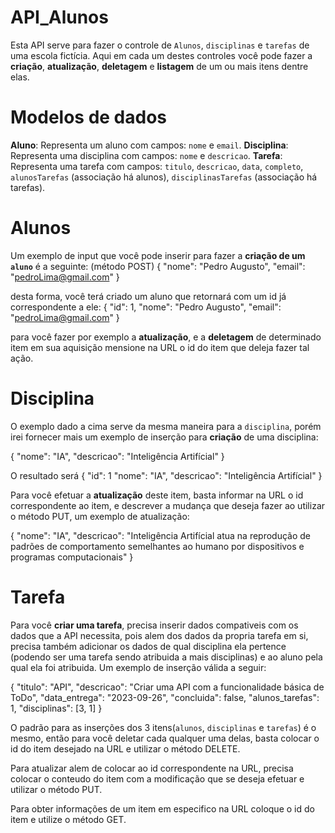 # API_Alunos
Esta API serve para fazer o controle de `Alunos`, `disciplinas` e `tarefas` de uma escola fictícia.
Aqui em cada um destes controles você pode fazer a **criação**, **atualização**, **deletagem** e **listagem** de um ou mais itens dentre elas.

# Modelos de dados
**Aluno**: Representa um aluno com campos: `nome` e `email`.
**Disciplina**: Representa uma disciplina com campos: `nome` e `descricao`.
**Tarefa**: Representa uma tarefa com campos: `titulo`, `descricao`, `data`, `completo`, `alunosTarefas` (associação há alunos), `disciplinasTarefas` (associação há tarefas).


# Alunos
Um exemplo de input que você pode inserir para fazer a **criação de um `aluno`** é a seguinte: (método POST)
{
    "nome": "Pedro Augusto",
    "email": "pedroLima@gmail.com"
}

desta forma, você terá criado um aluno que retornará com um id já correspondente a ele:
{
    "id": 1,
    "nome": "Pedro Augusto",
    "email": "pedroLima@gmail.com"
}

para você fazer por exemplo a **atualização**, e a **deletagem** de determinado item em sua aquisição mensione na URL o id do item que deleja fazer tal ação.

# Disciplina
O exemplo dado a cima serve da mesma maneira para a `disciplina`, porém irei fornecer mais um exemplo de inserção para **criação** de uma disciplina:

{
    "nome": "IA",
    "descricao": "Inteligência Artifícial"
}

O resultado será
{
    "id": 1
    "nome": "IA",
    "descricao": "Inteligência Artifícial"
}

Para você efetuar a **atualização** deste item, basta informar na URL o id correspondente ao item, e descrever a mudança que deseja fazer ao utilizar o método PUT, um exemplo de atualização:

{
    "nome": "IA",
    "descricao": "Inteligência Artifícial atua na reprodução de padrões de comportamento semelhantes ao humano por dispositivos e programas computacionais"
}

# Tarefa
Para você **criar uma tarefa**, precisa inserir dados compativeis com os dados que a API necessita, pois alem dos dados da propria tarefa em si, precisa também adicionar os dados de qual disciplina ela pertence (podendo ser uma tarefa sendo atribuida a mais disciplinas) e ao aluno pela qual ela foi atribuida. Um exemplo de inserção válida a seguir:

{
  "titulo": "API",
  "descricao": "Criar uma API com a funcionalidade básica de ToDo",
  "data_entrega": "2023-09-26",
  "concluida": false,
  "alunos_tarefas": 1,
  "disciplinas": [3, 1]
}

O padrão para as inserções dos 3 itens(`alunos`, `disciplinas` e `tarefas`) é o mesmo, então para você deletar cada qualquer uma delas, basta colocar o id do item desejado na URL e utilizar o método DELETE.

Para atualizar alem de colocar ao id correspondente na URL, precisa colocar o conteudo do item com a modificação que se deseja efetuar e utilizar o método PUT.

Para obter informações de um item em especifico na URL coloque o id do item e utilize o método GET.